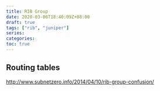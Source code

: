 ```yaml
---
title: RIB Group
date: 2020-03-06T18:40:09Z+08:00
draft: true
tags: ["rib", "juniper"]
series: 
categories:
toc: true
---
```


## Routing tables

http://www.subnetzero.info/2014/04/10/rib-group-confusion/